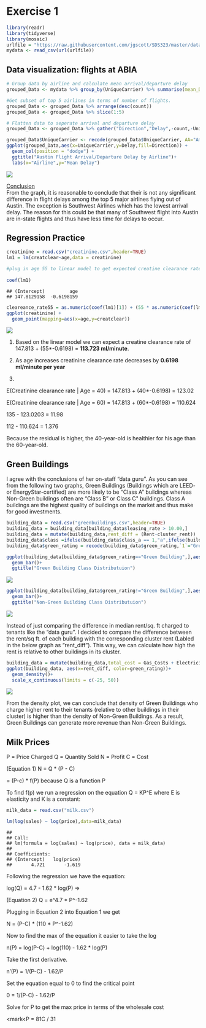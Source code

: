 Exercise 1
==========

``` r
library(readr)
library(tidyverse)
library(mosaic)
urlfile = "https://raw.githubusercontent.com/jgscott/SDS323/master/data/ABIA.csv"
mydata <- read_csv(url(urlfile))
```

Data visualization: flights at ABIA
-----------------------------------

``` r
# Group data by airline and calculate mean arrival/departure delay
grouped_Data <- mydata %>% group_by(UniqueCarrier) %>% summarise(mean_DepDelay=mean(DepDelay,na.rm=TRUE),mean_ArrDelay=mean(ArrDelay,na.rm=TRUE), count=n())

#Get subset of top 5 airlines in terms of number of flights.
grouped_Data <- grouped_Data %>% arrange(desc(count))
grouped_Data <- grouped_Data %>% slice(1:5)

# Flatten data to seperate arrival and departure delay
grouped_Data <- grouped_Data %>% gather("Direction","Delay",-count,-UniqueCarrier)

grouped_Data$UniqueCarrier <- recode(grouped_Data$UniqueCarrier, AA="American", WN="Southwest",B6="JetBlue", YV="Mesa", CO="Continental")
ggplot(grouped_Data,aes(x=UniqueCarrier,y=Delay,fill=Direction)) +
  geom_col(position = "dodge") +
  ggtitle("Austin Flight Arrival/Departure Delay by Airline")+
  labs(x="Airline",y="Mean Delay")
```

![](exercise1_files/figure-markdown_github/unnamed-chunk-2-1.png)

<ins>
Conclusion
</ins>
<br> From the graph, it is reasonable to conclude that their is not any
significant difference in flight delays among the top 5 major airlines
flying out of Austin. The exception is Southwest Airlines which has the
lowest arrival delay. The reason for this could be that many of
Southwest flight into Austin are in-state flights and thus have less
time for delays to occur.

Regression Practice
-------------------

``` r
creatinine = read.csv("creatinine.csv",header=TRUE)
lm1 = lm(creatclear~age,data = creatinine)

#plug in age 55 to linear model to get expected creatine clearance rate
 
coef(lm1)
```

    ## (Intercept)         age 
    ## 147.8129158  -0.6198159

``` r
cleareance_rate55 = as.numeric(coef(lm1)[1]) + (55 * as.numeric(coef(lm1)[2]))
ggplot(creatinine) +
  geom_point(mapping=aes(x=age,y=creatclear))
```

![](exercise1_files/figure-markdown_github/unnamed-chunk-3-1.png)

1.  Based on the linear model we can expect a creatine clearance rate
    of  
    147.813 + (55\*-0.6198) = **113.723 ml/minute**.

2.  As age increases creatinine clearance rate decreases by **0.6198
    ml/minute per year**

3.  

E(Creatinine clearance rate \| Age = 40) = 147.813 + (40\*-0.6198) =
123.02

E(Creatinine clearance rate \| Age = 60) = 147.813 + (60\*-0.6198) =
110.624

135 - 123.0203 = 11.98

112 - 110.624 = 1.376

Because the residual is higher, the 40-year-old is healthier for his age
than the 60-year-old.

Green Buildings
---------------

I agree with the conclusions of her on-staff “data guru”. As you can see
from the following two graphs, Green Buildings (Buildings which are
LEED- or EnergyStar-certified) are more likely to be “Class A” buildings
whereas Non-Green buildings often are “Class B” or Class C" buildings.
Class A buildings are the highest quality of buildings on the market and
thus make for good investments.

``` r
building_data = read.csv("greenbuildings.csv",header=TRUE)
building_data = building_data[building_data$leasing_rate > 10.00,]
building_data = mutate(building_data,rent_diff = (Rent-cluster_rent))
building_data$class =ifelse(building_data$class_a == 1,"a",ifelse(building_data$class_b == 1,"b","c"))
building_data$green_rating = recode(building_data$green_rating,`1`="Green Building", `0`="Non-Green Building")

ggplot(building_data[building_data$green_rating=="Green Building",],aes(x=class))+
  geom_bar()+
  ggtitle("Green Building Class Distributuion")
```

![](exercise1_files/figure-markdown_github/unnamed-chunk-4-1.png)

``` r
ggplot(building_data[building_data$green_rating!="Green Building",],aes(x=class))+
  geom_bar()+
  ggtitle("Non-Green Building Class Distributuion")
```

![](exercise1_files/figure-markdown_github/unnamed-chunk-4-2.png)

Instead of just comparing the difference in median rent/sq. ft charged
to tenants like the “data guru”. I decided to compare the difference
between the rent/sq ft. of each building with the corresponding cluster
rent (Labled in the below graph as “rent\_diff”). This way, we can
calculate how high the rent is relative to other buildings in its
cluster.

``` r
building_data = mutate(building_data,total_cost = Gas_Costs + Electricity_Costs)
ggplot(building_data, aes(x=rent_diff, color=green_rating))+
  geom_density()+
  scale_x_continuous(limits = c(-25, 50))
```

![](exercise1_files/figure-markdown_github/unnamed-chunk-5-1.png)

From the density plot, we can conclude that density of Green Buildings
who charge higher rent to their tenants (relative to other buildings in
their cluster) is higher than the density of Non-Green Buildings. As a
result, Green Buildings can generate more revenue than Non-Green
Buildings.

Milk Prices
-----------

P = Price Charged Q = Quantity Sold N = Profit C = Cost

(Equation 1) N = Q \* (P - C)

= (P-c) \* f(P) because Q is a function P

To find f(p) we run a regression on the equation Q = KP^E where E is
elasticity and K is a constant:

``` r
milk_data = read.csv("milk.csv")

lm(log(sales) ~ log(price),data=milk_data)
```

    ## 
    ## Call:
    ## lm(formula = log(sales) ~ log(price), data = milk_data)
    ## 
    ## Coefficients:
    ## (Intercept)   log(price)  
    ##       4.721       -1.619

Following the regression we have the equation:

log(Q) = 4.7 - 1.62 \* log(P) =&gt;

(Equation 2) Q = e^4.7 \* P^-1.62

Plugging in Equation 2 into Equation 1 we get

N = (P-C) \* (110 \* P^-1.62)

Now to find the max of the equation it easier to take the log

n(P) = log(P-C) + log(110) - 1.62 \* log(P)

Take the first derivative.

n’(P) = 1/(P-C) - 1.62/P

Set the equation equal to 0 to find the critical point

0 = 1/(P-C) - 1.62/P

Solve for P to get the max price in terms of the wholesale cost

&lt;mark&lt;P = 81C / 31</mark>
